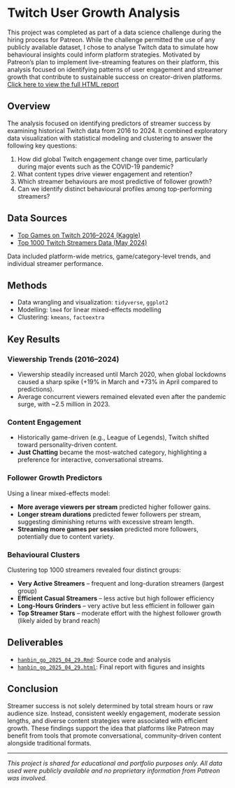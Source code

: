 # Twitch User Growth Analysis

This project was completed as part of a data science challenge during the hiring process for Patreon. While the challenge permitted the use of any publicly available dataset, I chose to analyse Twitch data to simulate how behavioural insights could inform platform strategies. Motivated by Patreon’s plan to implement live-streaming features on their platform, this analysis focused on identifying patterns of user engagement and streamer growth that contribute to sustainable success on creator-driven platforms. [Click here to view the full HTML report](https://hanbingo.github.io/twitch-user-growth-analysis/)

## Overview

The analysis focused on identifying predictors of streamer success by examining historical Twitch data from 2016 to 2024. It combined exploratory data visualization with statistical modeling and clustering to answer the following key questions:

1. How did global Twitch engagement change over time, particularly during major events such as the COVID-19 pandemic?
2. What content types drive viewer engagement and retention?
3. Which streamer behaviours are most predictive of follower growth?
4. Can we identify distinct behavioural profiles among top-performing streamers?

## Data Sources

* [Top Games on Twitch 2016–2024 (Kaggle)](https://www.kaggle.com/datasets/rankirsh/evolution-of-top-games-on-twitch)
* [Top 1000 Twitch Streamers Data (May 2024)](https://www.kaggle.com/datasets/hibrahimag1/top-1000-twitch-streamers-data-may-2024)

Data included platform-wide metrics, game/category-level trends, and individual streamer performance.

## Methods

* Data wrangling and visualization: `tidyverse`, `ggplot2`
* Modelling: `lme4` for linear mixed-effects modelling
* Clustering: `kmeans`, `factoextra`

## Key Results

### Viewership Trends (2016–2024)

* Viewership steadily increased until March 2020, when global lockdowns caused a sharp spike (+19% in March and +73% in April compared to predictions).
* Average concurrent viewers remained elevated even after the pandemic surge, with \~2.5 million in 2023.

### Content Engagement

* Historically game-driven (e.g., League of Legends), Twitch shifted toward personality-driven content.
* **Just Chatting** became the most-watched category, highlighting a preference for interactive, conversational streams.

### Follower Growth Predictors

Using a linear mixed-effects model:

* **More average viewers per stream** predicted higher follower gains.
* **Longer stream durations** predicted fewer followers per stream, suggesting diminishing returns with excessive stream length.
* **Streaming more games per session** predicted more followers, potentially due to content variety.

### Behavioural Clusters

Clustering top 1000 streamers revealed four distinct groups:

* **Very Active Streamers** – frequent and long-duration streamers (largest group)
* **Efficient Casual Streamers** – less active but high follower efficiency
* **Long-Hours Grinders** – very active but less efficient in follower gain
* **Top Streamer Stars** – moderate effort with the highest follower growth (likely aided by brand reach)

## Deliverables

* [`hanbin_go_2025_04_29.Rmd`](./hanbin_go_2025_04_29.Rmd): Source code and analysis
* [`hanbin_go_2025_04_29.html`](./hanbin_go_2025_04_29.html): Final report with figures and insights

## Conclusion

Streamer success is not solely determined by total stream hours or raw audience size. Instead, consistent weekly engagement, moderate session lengths, and diverse content strategies were associated with efficient growth. These findings support the idea that platforms like Patreon may benefit from tools that promote conversational, community-driven content alongside traditional formats.

---

*This project is shared for educational and portfolio purposes only. All data used were publicly available and no proprietary information from Patreon was involved.*
